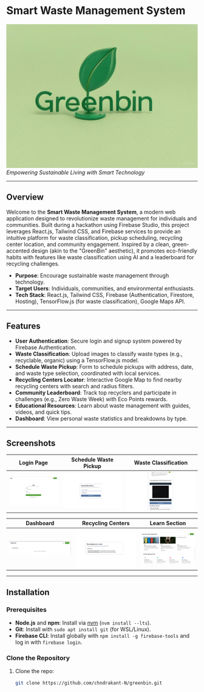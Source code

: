 # Smart Waste Management System

![Smart Waste Management Logo](logo.png)
*Empowering Sustainable Living with Smart Technology*

---

## Overview

Welcome to the **Smart Waste Management System**, a modern web application designed to revolutionize waste management for individuals and communities. Built during a hackathon using Firebase Studio, this project leverages React.js, Tailwind CSS, and Firebase services to provide an intuitive platform for waste classification, pickup scheduling, recycling center location, and community engagement. Inspired by a clean, green-accented design (akin to the "GreenBin" aesthetic), it promotes eco-friendly habits with features like waste classification using AI and a leaderboard for recycling challenges.

- **Purpose**: Encourage sustainable waste management through technology.
- **Target Users**: Individuals, communities, and environmental enthusiasts.
- **Tech Stack**: React.js, Tailwind CSS, Firebase (Authentication, Firestore, Hosting), TensorFlow.js (for waste classification), Google Maps API.

---

## Features

- **User Authentication**: Secure login and signup system powered by Firebase Authentication.
- **Waste Classification**: Upload images to classify waste types (e.g., recyclable, organic) using a TensorFlow.js model.
- **Schedule Waste Pickup**: Form to schedule pickups with address, date, and waste type selection, coordinated with local services.
- **Recycling Centers Locator**: Interactive Google Map to find nearby recycling centers with search and radius filters.
- **Community Leaderboard**: Track top recyclers and participate in challenges (e.g., Zero Waste Week) with Eco Points rewards.
- **Educational Resources**: Learn about waste management with guides, videos, and quick tips.
- **Dashboard**: View personal waste statistics and breakdowns by type.

---

## Screenshots

| **Login Page**              | **Schedule Waste Pickup**      | **Waste Classification**      |
|-----------------------------|--------------------------------|--------------------------------|
| ![Login](screenshot/login.png) | ![Schedule](screenshot/schedule-pickup.png) | ![Leaderboard](screenshot/classify.png) |

| **Dashboard**               | **Recycling Centers**          | **Learn Section**             |
|-----------------------------|--------------------------------|--------------------------------|
| ![Dashboard](screenshot/dashboard.png) | ![Recycling](screenshot/recycling-centers.png) | ![Learn](screenshot/learn-section.png) |

---

## Installation

### Prerequisites
- **Node.js** and **npm**: Install via [nvm](https://github.com/nvm-sh/nvm) (`nvm install --lts`).
- **Git**: Install with `sudo apt install git` (for WSL/Linux).
- **Firebase CLI**: Install globally with `npm install -g firebase-tools` and log in with `firebase login`.

### Clone the Repository
1. Clone the repo:
   ```bash
   git clone https://github.com/chndrakant-N/greenbin.git
